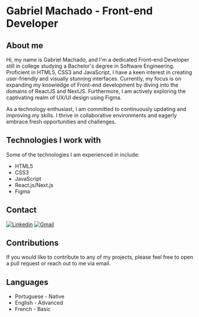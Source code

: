 # Gabriel Machado - Front-end Developer

## About me

Hi, my name is Gabriel Machado, and I'm a dedicated Front-end Developer still in college studying a Bachelor's degree in Software Engineering. Proficient in HTML5, CSS3 and JavaScript, I have a keen interest in creating user-friendly and visually stunning interfaces. Currently, my focus is on expanding my knowledge of Front-end development by diving into the domains of ReactJS and NextJS. Furthermore, I am actively exploring the captivating realm of UX/UI design using Figma.

As a technology enthusiast, I am committed to continuously updating and improving my skills. I thrive in collaborative environments and eagerly embrace fresh opportunities and challenges.

## Technologies I work with

Some of the technologies I am experienced in include:

- HTML5
- CSS3
- JavaScript
- React.js/Next.js
- Figma

## Contact

[![Linkedin](https://img.shields.io/badge/-Linkedin-blue?style=for-the-badge&logo=Linkedin&logoColor=white)](https://www.linkedin.com/in/gabriel-machado-85b882261)
[![Gmail](https://img.shields.io/badge/Gmail-D14836?style=for-the-badge&logo=gmail&logoColor=white)](mailto:gabrielhbmachado@hotmail.com)

## Contributions

If you would like to contribute to any of my projects, please feel free to open a pull request or reach out to me via email.

## Languages

- Portuguese - Native
- English - Advanced
- French - Basic

